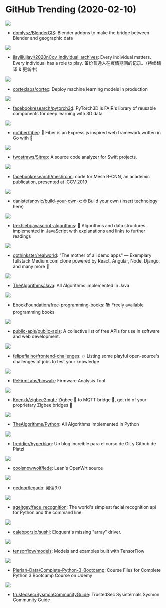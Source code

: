 # GitHub Trending (2020-02-10)

![](https://img.shields.io/badge/Python-New%20322-green?style=flat-square&logo=appveyor)
- [domlysz/BlenderGIS](https://github.com/domlysz/BlenderGIS): Blender addons to make the bridge between Blender and geographic data

![](https://img.shields.io/badge/R-New%2051-green?style=flat-square&logo=appveyor)
- [jiayiliujiayi/2020nCov_individual_archives](https://github.com/jiayiliujiayi/2020nCov_individual_archives): Every individual matters. Every individual has a role to play. 备份普通人在疫情期间的记录。（持续翻译 & 更新中）

![](https://img.shields.io/badge/Go-New%20110-green?style=flat-square&logo=appveyor)
- [cortexlabs/cortex](https://github.com/cortexlabs/cortex): Deploy machine learning models in production

![](https://img.shields.io/badge/Python-New%20169-green?style=flat-square&logo=appveyor)
- [facebookresearch/pytorch3d](https://github.com/facebookresearch/pytorch3d): PyTorch3D is FAIR's library of reusable components for deep learning with 3D data

![](https://img.shields.io/badge/Go-New%20223-green?style=flat-square&logo=appveyor)
- [gofiber/fiber](https://github.com/gofiber/fiber): 🚀 Fiber is an Express.js inspired web framework written in Go with 💖

![](https://img.shields.io/badge/Swift-New%2060-green?style=flat-square&logo=appveyor)
- [twostraws/Sitrep](https://github.com/twostraws/Sitrep): A source code analyzer for Swift projects.

![](https://img.shields.io/badge/Python-New%2040-green?style=flat-square&logo=appveyor)
- [facebookresearch/meshrcnn](https://github.com/facebookresearch/meshrcnn): code for Mesh R-CNN, an academic publication, presented at ICCV 2019

![](https://img.shields.io/badge/none-New%20143-green?style=flat-square&logo=appveyor)
- [danistefanovic/build-your-own-x](https://github.com/danistefanovic/build-your-own-x): 🤓 Build your own (insert technology here)

![](https://img.shields.io/badge/JavaScript-New%20117-green?style=flat-square&logo=appveyor)
- [trekhleb/javascript-algorithms](https://github.com/trekhleb/javascript-algorithms): 📝 Algorithms and data structures implemented in JavaScript with explanations and links to further readings

![](https://img.shields.io/badge/JavaScript-New%20160-green?style=flat-square&logo=appveyor)
- [gothinkster/realworld](https://github.com/gothinkster/realworld): "The mother of all demo apps" — Exemplary fullstack Medium.com clone powered by React, Angular, Node, Django, and many more 🏅

![](https://img.shields.io/badge/Java-New%2046-green?style=flat-square&logo=appveyor)
- [TheAlgorithms/Java](https://github.com/TheAlgorithms/Java): All Algorithms implemented in Java

![](https://img.shields.io/badge/none-New%20129-green?style=flat-square&logo=appveyor)
- [EbookFoundation/free-programming-books](https://github.com/EbookFoundation/free-programming-books): 📚 Freely available programming books

![](https://img.shields.io/badge/Python-New%20102-green?style=flat-square&logo=appveyor)
- [public-apis/public-apis](https://github.com/public-apis/public-apis): A collective list of free APIs for use in software and web development.

![](https://img.shields.io/badge/none-New%20166-green?style=flat-square&logo=appveyor)
- [felipefialho/frontend-challenges](https://github.com/felipefialho/frontend-challenges): 💥 Listing some playful open-source's challenges of jobs to test your knowledge

![](https://img.shields.io/badge/Python-New%2058-green?style=flat-square&logo=appveyor)
- [ReFirmLabs/binwalk](https://github.com/ReFirmLabs/binwalk): Firmware Analysis Tool

![](https://img.shields.io/badge/JavaScript-New%2025-green?style=flat-square&logo=appveyor)
- [Koenkk/zigbee2mqtt](https://github.com/Koenkk/zigbee2mqtt): Zigbee 🐝 to MQTT bridge 🌉, get rid of your proprietary Zigbee bridges 🔨

![](https://img.shields.io/badge/Python-New%2085-green?style=flat-square&logo=appveyor)
- [TheAlgorithms/Python](https://github.com/TheAlgorithms/Python): All Algorithms implemented in Python

![](https://img.shields.io/badge/HTML-New%2010-green?style=flat-square&logo=appveyor)
- [freddier/hyperblog](https://github.com/freddier/hyperblog): Un blog increíble para el curso de Git y Github de Platzi

![](https://img.shields.io/badge/C-New%2076-green?style=flat-square&logo=appveyor)
- [coolsnowwolf/lede](https://github.com/coolsnowwolf/lede): Lean's OpenWrt source

![](https://img.shields.io/badge/Kotlin-New%2049-green?style=flat-square&logo=appveyor)
- [gedoor/legado](https://github.com/gedoor/legado): 阅读3.0

![](https://img.shields.io/badge/Python-New%2082-green?style=flat-square&logo=appveyor)
- [ageitgey/face_recognition](https://github.com/ageitgey/face_recognition): The world's simplest facial recognition api for Python and the command line

![](https://img.shields.io/badge/PHP-New%2026-green?style=flat-square&logo=appveyor)
- [calebporzio/sushi](https://github.com/calebporzio/sushi): Eloquent's missing "array" driver.

![](https://img.shields.io/badge/Python-New%2057-green?style=flat-square&logo=appveyor)
- [tensorflow/models](https://github.com/tensorflow/models): Models and examples built with TensorFlow

![](https://img.shields.io/badge/Jupyter%20Notebook-New%2018-green?style=flat-square&logo=appveyor)
- [Pierian-Data/Complete-Python-3-Bootcamp](https://github.com/Pierian-Data/Complete-Python-3-Bootcamp): Course Files for Complete Python 3 Bootcamp Course on Udemy

![](https://img.shields.io/badge/CSS-New%2051-green?style=flat-square&logo=appveyor)
- [trustedsec/SysmonCommunityGuide](https://github.com/trustedsec/SysmonCommunityGuide): TrustedSec Sysinternals Sysmon Community Guide

